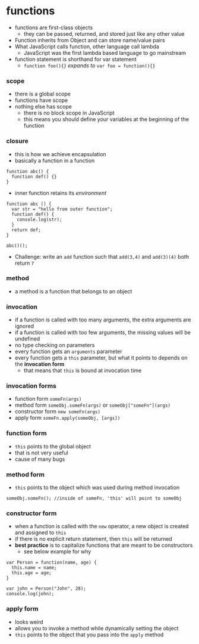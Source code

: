 # functions
* functions are first-class objects
  * they can be passed, returned, and stored just like any other value
* Function inherits from Object and can store name/value pairs
* What JavaScript calls function, other language call lambda
  * JavaScript was the first lambda based language to go mainstream
* function statement is shorthand for var statement
  * `function foo(){}` *expands to* `var foo = function(){}`



### scope
* there is a global scope
* functions have scope
* nothing else has scope
  * there is no block scope in JavaScript
  * this means you should define your variables at the beginning of the function

### closure
* this is how we achieve encapsulation
* basically a function in a function

```
function abc() {
  function def() {}
}
```

* inner function retains its *environment*

```
function abc () {
  var str = "hello from outer function";
  function def() {
    console.log(str);
  }
  return def;
}

abc()();
```

* Challenge: write an `add` function such that `add(3,4)` and `add(3)(4)` both return `7`

### method
* a method is a function that belongs to an object

### invocation
* if a function is called with too many arguments, the extra arguments are ignored
* if a function is called with too few arguments, the missing values will be undefined
* no type checking on parameters
* every function gets an `arguments` parameter
* every function gets a `this` parameter, but what it points to depends on the **invocation form**
  * that means that `this` is bound at invocation time

### invocation forms
* function form `someFn(args)`
* method form `someObj.someFn(args)` or `someObj["someFn"](args)`
* constructor form `new someFn(args)`
* apply form `someFn.apply(someObj, [args])`

### function form
* `this` points to the global object
* that is not very useful
* cause of many bugs

### method form
* `this` points to the object which was used during method invocation

```
someObj.someFn(); //inside of someFn, 'this' will point to someObj
```

### constructor form
* when a function is called with the `new` operator, a new object is created and assigned to `this`
* if there is no explicit return statement, then `this` will be returned
* **best practice** is to capitalize functions that are meant to be constructors
  * see below example for why

```
var Person = function(name, age) {
  this.name = name;
  this.age = age;
}

var john = Person("John", 28);
console.log(john);
```

### apply form
* looks weird
* allows you to invoke a method while dynamically setting the object
* `this` points to the object that you pass into the `apply` method
